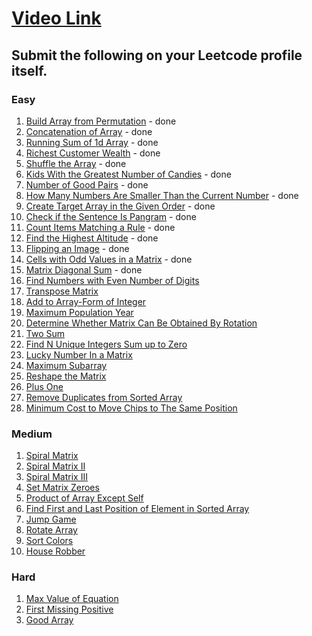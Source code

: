 # [Video Link](https://youtu.be/n60Dn0UsbEk)

## Submit the following on your Leetcode profile itself.

### Easy
1. [Build Array from Permutation](https://leetcode.com/problems/build-array-from-permutation/) - done
2. [Concatenation of Array](https://leetcode.com/problems/concatenation-of-array/) - done
3. [Running Sum of 1d Array](https://leetcode.com/problems/running-sum-of-1d-array/) - done
4. [Richest Customer Wealth](https://leetcode.com/problems/richest-customer-wealth/) - done
5. [Shuffle the Array](https://leetcode.com/problems/shuffle-the-array/) - done
6. [Kids With the Greatest Number of Candies](https://leetcode.com/problems/kids-with-the-greatest-number-of-candies/) - done
7. [Number of Good Pairs](https://leetcode.com/problems/number-of-good-pairs/) - done
8. [How Many Numbers Are Smaller Than the Current Number](https://leetcode.com/problems/how-many-numbers-are-smaller-than-the-current-number/) - done
9. [Create Target Array in the Given Order](https://leetcode.com/problems/create-target-array-in-the-given-order/) - done
10. [Check if the Sentence Is Pangram](https://leetcode.com/problems/check-if-the-sentence-is-pangram/) - done
11. [Count Items Matching a Rule](https://leetcode.com/problems/count-items-matching-a-rule/) - done
12. [Find the Highest Altitude](https://leetcode.com/problems/find-the-highest-altitude/) - done
13. [Flipping an Image](https://leetcode.com/problems/flipping-an-image/) - done
14. [Cells with Odd Values in a Matrix](https://leetcode.com/problems/cells-with-odd-values-in-a-matrix/) - done
15. [Matrix Diagonal Sum](https://leetcode.com/problems/matrix-diagonal-sum/) - done
16. [Find Numbers with Even Number of Digits](https://leetcode.com/problems/find-numbers-with-even-number-of-digits/)
17. [Transpose Matrix](https://leetcode.com/problems/transpose-matrix/)
18. [Add to Array-Form of Integer](https://leetcode.com/problems/add-to-array-form-of-integer/)
19. [Maximum Population Year](https://leetcode.com/problems/maximum-population-year/)
20. [Determine Whether Matrix Can Be Obtained By Rotation](https://leetcode.com/problems/determine-whether-matrix-can-be-obtained-by-rotation/)
21. [Two Sum](https://leetcode.com/problems/two-sum/)
22. [Find N Unique Integers Sum up to Zero](https://leetcode.com/problems/find-n-unique-integers-sum-up-to-zero/)
23. [Lucky Number In a Matrix](https://leetcode.com/problems/lucky-numbers-in-a-matrix/)
24. [Maximum Subarray](https://leetcode.com/problems/maximum-subarray/)
25. [Reshape the Matrix](https://leetcode.com/problems/reshape-the-matrix/)
26. [Plus One](https://leetcode.com/problems/plus-one/)
27. [Remove Duplicates from Sorted Array](https://leetcode.com/problems/remove-duplicates-from-sorted-array/)
28. [Minimum Cost to Move Chips to The Same Position](https://leetcode.com/problems/minimum-cost-to-move-chips-to-the-same-position/)

### Medium
1. [Spiral Matrix](https://leetcode.com/problems/spiral-matrix/)
2. [Spiral Matrix II](https://leetcode.com/problems/spiral-matrix-ii/)
3. [Spiral Matrix III](https://leetcode.com/problems/spiral-matrix-iii/)
4. [Set Matrix Zeroes](https://leetcode.com/problems/set-matrix-zeroes/)
5. [Product of Array Except Self](https://leetcode.com/problems/product-of-array-except-self/)
6. [Find First and Last Position of Element in Sorted Array](https://leetcode.com/problems/find-first-and-last-position-of-element-in-sorted-array/)
7. [Jump Game](https://leetcode.com/problems/jump-game/)
8. [Rotate Array](https://leetcode.com/problems/rotate-array/)
9. [Sort Colors](https://leetcode.com/problems/sort-colors/)
10. [House Robber](https://leetcode.com/problems/house-robber/)

### Hard
1. [Max Value of Equation](https://leetcode.com/problems/max-value-of-equation/)
2. [First Missing Positive](https://leetcode.com/problems/first-missing-positive/)
3. [Good Array](https://leetcode.com/problems/check-if-it-is-a-good-array/)
